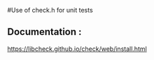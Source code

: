 #Use of check.h for unit tests

Documentation :
---
https://libcheck.github.io/check/web/install.html